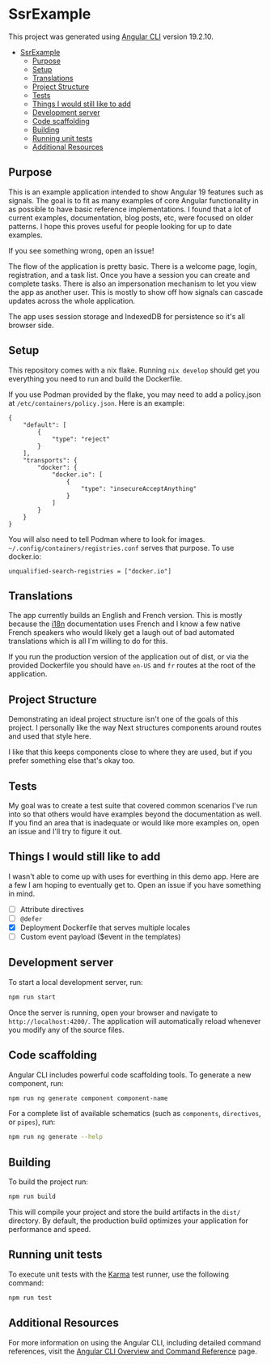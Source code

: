# SsrExample

This project was generated using [Angular CLI](https://github.com/angular/angular-cli) version 19.2.10.

- [SsrExample](#ssrexample)
  - [Purpose](#purpose)
  - [Setup](#setup)
  - [Translations](#translations)
  - [Project Structure](#project-structure)
  - [Tests](#tests)
  - [Things I would still like to add](#things-i-would-still-like-to-add)
  - [Development server](#development-server)
  - [Code scaffolding](#code-scaffolding)
  - [Building](#building)
  - [Running unit tests](#running-unit-tests)
  - [Additional Resources](#additional-resources)

## Purpose

This is an example application intended to show Angular 19 features such as
signals. The goal is to fit as many examples of core Angular functionality in as
possible to have basic reference implementations. I found that a lot of current
examples, documentation, blog posts, etc, were focused on older patterns. I hope
this proves useful for people looking for up to date examples.

If you see something wrong, open an issue!

The flow of the application is pretty basic. There is a welcome page, login,
registration, and a task list. Once you have a session you can create and complete
tasks. There is also an impersonation mechanism to let you view the app as another
user. This is mostly to show off how signals can cascade updates across the whole
application.

The app uses session storage and IndexedDB for persistence so it's all
browser side.

## Setup

This repository comes with a nix flake. Running `nix develop` should get you everything
you need to run and build the Dockerfile.

If you use Podman provided by the flake, you may need to add a policy.json at
`/etc/containers/policy.json`. Here is an example:

```
{
    "default": [
        {
            "type": "reject"
        }
    ],
    "transports": {
        "docker": {
            "docker.io": [
                {
                    "type": "insecureAcceptAnything"
                }
            ]
        }
    }
}
```

You will also need to tell Podman where to look for images. `~/.config/containers/registries.conf` serves that purpose. To use docker.io:

```
unqualified-search-registries = ["docker.io"]
```

## Translations

The app currently builds an English and French version. This is mostly because the
[i18n](https://angular.dev/guide/i18n) documentation uses French and I know a few
native French speakers who would likely get a laugh out of bad automated translations
which is all I'm willing to do for this.

If you run the production version of the application out of dist, or via the provided
Dockerfile you should have `en-US` and `fr` routes at the root of the application.

## Project Structure

Demonstrating an ideal project structure isn't one of the goals of this project. I personally like the way Next structures components around routes and used that style here.

I like that this keeps components close to where they are used, but if you prefer something
else that's okay too.

## Tests

My goal was to create a test suite that covered common scenarios I've run into so that
others would have examples beyond the documentation as well. If you find an area that
is inadequate or would like more examples on, open an issue and I'll try to figure it out.


## Things I would still like to add

I wasn't able to come up with uses for everthing in this demo app. Here are a few I am
hoping to eventually get to. Open an issue if you have something in mind.

- [ ] Attribute directives
- [ ] `@defer`
- [x] Deployment Dockerfile that serves multiple locales
- [ ] Custom event payload ($event in the templates)

## Development server

To start a local development server, run:

```bash
npm run start
```

Once the server is running, open your browser and navigate to `http://localhost:4200/`. The application will automatically reload whenever you modify any of the source files.

## Code scaffolding

Angular CLI includes powerful code scaffolding tools. To generate a new component, run:

```bash
npm run ng generate component component-name
```

For a complete list of available schematics (such as `components`, `directives`, or `pipes`), run:

```bash
npm run ng generate --help
```

## Building

To build the project run:

```bash
npm run build
```

This will compile your project and store the build artifacts in the `dist/` directory. By default, the production build optimizes your application for performance and speed.

## Running unit tests

To execute unit tests with the [Karma](https://karma-runner.github.io) test runner, use the following command:

```bash
npm run test
```

## Additional Resources

For more information on using the Angular CLI, including detailed command references, visit the [Angular CLI Overview and Command Reference](https://angular.dev/tools/cli) page.
